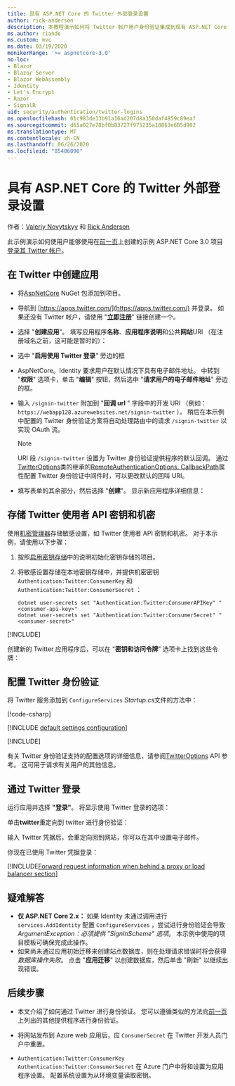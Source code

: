```yaml
---
title: 具有 ASP.NET Core 的 Twitter 外部登录设置
author: rick-anderson
description: 本教程演示如何将 Twitter 帐户用户身份验证集成到现有 ASP.NET Core 应用。
ms.author: riande
ms.custom: mvc
ms.date: 03/19/2020
monikerRange: '>= aspnetcore-3.0'
no-loc:
- Blazor
- Blazor Server
- Blazor WebAssembly
- Identity
- Let's Encrypt
- Razor
- SignalR
uid: security/authentication/twitter-logins
ms.openlocfilehash: 61c983de33b91a16ad207d8a350daf4859c89eaf
ms.sourcegitcommit: d65a027e78bf0b83727f975235a18863e685d902
ms.translationtype: MT
ms.contentlocale: zh-CN
ms.lasthandoff: 06/26/2020
ms.locfileid: "85406090"
---
```

# <a name="twitter-external-sign-in-setup-with-aspnet-core"></a>具有 ASP.NET Core 的 Twitter 外部登录设置

作者：[Valeriy Novytskyy](https://github.com/01binary) 和 [Rick Anderson](https://twitter.com/RickAndMSFT)

此示例演示如何使用户能够使用在[前一页](xref:security/authentication/social/index)上创建的示例 ASP.NET Core 3.0 项目[登录其 Twitter 帐户](https://dev.twitter.com/web/sign-in/desktop-browser)。

## <a name="create-the-app-in-twitter"></a>在 Twitter 中创建应用

* 将[AspNetCore](https://www.nuget.org/packages/Microsoft.AspNetCore.Authentication.Twitter/3.0.0) NuGet 包添加到项目。

* 导航到 [https://apps.twitter.com/](https://apps.twitter.com/) 并登录。 如果还没有 Twitter 帐户，请使用 "**[立即注册](https://twitter.com/signup)**" 链接创建一个。

* 选择 "**创建应用**"。 填写应用程序**名称**、**应用程序说明**和公共**网站**URI （在注册域名之前，这可能是暂时的）：

* 选中 "**启用使用 Twitter 登录**" 旁边的框

* AspNetCore。Identity 要求用户在默认情况下具有电子邮件地址。 中转到 "**权限**" 选项卡，单击 "**编辑**" 按钮，然后选中 "**请求用户的电子邮件地址**" 旁边的框。

* 输入 `/signin-twitter` 附加到 "**回调 url** " 字段中的开发 URI （例如： `https://webapp128.azurewebsites.net/signin-twitter` ）。 稍后在本示例中配置的 Twitter 身份验证方案将自动处理路由中的请求 `/signin-twitter` 以实现 OAuth 流。

  > [!NOTE]
  > URI 段 `/signin-twitter` 设置为 Twitter 身份验证提供程序的默认回调。 通过[TwitterOptions](/dotnet/api/microsoft.aspnetcore.authentication.twitter.twitteroptions)类的继承的[RemoteAuthenticationOptions. CallbackPath](/dotnet/api/microsoft.aspnetcore.authentication.remoteauthenticationoptions.callbackpath)属性配置 Twitter 身份验证中间件时，可以更改默认的回叫 URI。

* 填写表单的其余部分，然后选择 "**创建**"。 显示新应用程序详细信息：

## <a name="store-the-twitter-consumer-api-key-and-secret"></a>存储 Twitter 使用者 API 密钥和机密

使用[机密管理器](xref:security/app-secrets)存储敏感设置，如 Twitter 使用者 API 密钥和机密。 对于本示例，请使用以下步骤：

1. 按照[启用密钥存储](xref:security/app-secrets#enable-secret-storage)中的说明初始化密钥存储的项目。
1. 将敏感设置存储在本地密钥存储中，并提供机密密钥 `Authentication:Twitter:ConsumerKey` 和 `Authentication:Twitter:ConsumerSecret` ：

    ```dotnetcli
    dotnet user-secrets set "Authentication:Twitter:ConsumerAPIKey" "<consumer-api-key>"
    dotnet user-secrets set "Authentication:Twitter:ConsumerSecret" "<consumer-secret>"
    ```

[!INCLUDE[](~/includes/environmentVarableColon.md)]

创建新的 Twitter 应用程序后，可以在 "**密钥和访问令牌**" 选项卡上找到这些令牌：

## <a name="configure-twitter-authentication"></a>配置 Twitter 身份验证

将 Twitter 服务添加到 `ConfigureServices` *Startup.cs*文件的方法中：

[!code-csharp[](~/security/authentication/social/social-code/3.x/StartupTwitter3x.cs?name=snippet&highlight=10-15)]

[!INCLUDE [default settings configuration](includes/default-settings.md)]

[!INCLUDE[](includes/chain-auth-providers.md)]

有关 Twitter 身份验证支持的配置选项的详细信息，请参阅[TwitterOptions](/dotnet/api/microsoft.aspnetcore.builder.twitteroptions) API 参考。 这可用于请求有关用户的其他信息。

## <a name="sign-in-with-twitter"></a>通过 Twitter 登录

运行应用并选择 **"登录"**。 将显示使用 Twitter 登录的选项：

单击**twitter**重定向到 twitter 进行身份验证：

输入 Twitter 凭据后，会重定向回到网站，你可以在其中设置电子邮件。

你现在已使用 Twitter 凭据登录：

[!INCLUDE[Forward request information when behind a proxy or load balancer section](includes/forwarded-headers-middleware.md)]

<!-- 
### React to cancel Authorize External sign-in
Twitter doesn't support AccessDeniedPath
Rather in the twitter setup, you can provide an External sign-in homepage. The external sign-in homepage doesn't support localhost. Tested with https://cors3.azurewebsites.net/ and that works.
-->

## <a name="troubleshooting"></a>疑难解答

* **仅 ASP.NET Core 2.x：** 如果 Identity 未通过调用进行 `services.AddIdentity` 配置 `ConfigureServices` ，尝试进行身份验证会导致*ArgumentException：必须提供 "SignInScheme" 选项*。 本示例中使用的项目模板可确保完成此操作。
* 如果尚未通过应用初始迁移来创建站点数据库，则在处理请求错误时将会获得*数据库操作失败*。 点击 "**应用迁移**" 以创建数据库，然后单击 "刷新" 以继续出现错误。

## <a name="next-steps"></a>后续步骤

* 本文介绍了如何通过 Twitter 进行身份验证。 您可以遵循类似的方法向[前一页](xref:security/authentication/social/index)上列出的其他提供程序进行身份验证。

* 将网站发布到 Azure web 应用后，应 `ConsumerSecret` 在 Twitter 开发人员门户中重置。

* `Authentication:Twitter:ConsumerKey` `Authentication:Twitter:ConsumerSecret` 在 Azure 门户中将和设置为应用程序设置。 配置系统设置为从环境变量读取密钥。
